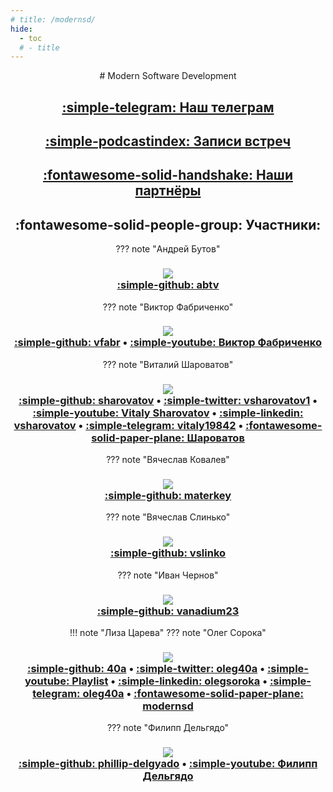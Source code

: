 ```yaml
---
# title: /modernsd/
hide:
  - toc
  # - title
---
```

<center>
# Modern Software Development

## [:simple-telegram: Наш телеграм](https://t.me/modernsd)


## [:simple-podcastindex: Записи встреч](content/index.md)

## [:fontawesome-solid-handshake: Наши партнёры](partners.md)
<!-- 
|<h1>О нас</h1>||||
|-|-|-|-|
|<h3>[:simple-telegram: Наш телеграм](https://t.me/modernsd)</h1> | <h3>[:fontawesome-solid-people-group: Участники](people.md)</h3> | <h3>[:simple-podcastindex: Записи встреч](content/index.md)</h3> | <h3>[:fontawesome-solid-handshake: Наши партнёры](partners.md)</h3> |

|<h1>О нас</h1>|
|:-:|
| <h3>[:simple-telegram: Наш телеграм](https://t.me/modernsd)</h1>    |
| <h3>[:fontawesome-solid-people-group: Участники](people.md)</h3>     |
| <h3>[:simple-podcastindex: Записи встреч](content/index.md)</h3>    |
| <h3>[:fontawesome-solid-handshake: Наши партнёры](partners.md)</h3> | -->
<!-- ## [:fontawesome-solid-people-group: Участники](people.md) -->
## :fontawesome-solid-people-group: Участники:
??? note "Андрей Бутов"
    <h3>
    ![](https://avatars.githubusercontent.com/u/7084666)  
    [:simple-github: abtv](https://github.com/abtv)
    </h3>
??? note "Виктор Фабриченко"
    <h3>
    ![](https://avatars.githubusercontent.com/u/7291638)  
    [:simple-github: vfabr](https://github.com/vfabr)
    • [:simple-youtube: Виктор Фабриченко](https://www.youtube.com/results?search_query=%D0%92%D0%B8%D0%BA%D1%82%D0%BE%D1%80+%D0%A4%D0%B0%D0%B1%D1%80%D0%B8%D1%87%D0%B5%D0%BD%D0%BA%D0%BE)
    </h3>
??? note "Виталий Шароватов"
    <h3>
    ![](https://avatars.githubusercontent.com/u/1388600)  
    [:simple-github: sharovatov](https://github.com/sharovatov)
    • [:simple-twitter: vsharovatov1](https://twitter.com/vsharovatov1)
    • [:simple-youtube: Vitaly Sharovatov](https://youtube.com/playlist?list=PLFtS8Ah0wZvWS37oveJ0-D5K6V7GWUpqY&si=dbmZRCN0Fdpwlcm0)
    • [:simple-linkedin: vsharovatov](https://www.linkedin.com/in/vsharovatov/)
    • [:simple-telegram: vitaly19842](http://t.me/vitaly19842)
    • [:fontawesome-solid-paper-plane: Шароватов](https://t.me/vsharovatov)
    </h3> 
??? note "Вячеслав Ковалев"
    <h3>
    ![](https://avatars.githubusercontent.com/u/17577010)  
    [:simple-github: materkey](https://github.com/materkey)
    </h3>
??? note "Вячеслав Слинько"
    <h3>
    ![](https://avatars.githubusercontent.com/u/205823)  
    [:simple-github: vslinko](https://github.com/vslinko)
    </h3>
??? note "Иван Чернов"
    <h3>
    ![](https://avatars.githubusercontent.com/u/2872741)  
    [:simple-github: vanadium23](https://github.com/vanadium23)
    </h3>
!!! note "Лиза Царева"
??? note "Олег Сорока"
    <h3>
    ![](https://avatars.githubusercontent.com/u/1663840)  
    [:simple-github: 40a](https://github.com/40a)
    • [:simple-twitter: oleg40a](https://twitter.com/oleg40a)
    • [:simple-youtube: Playlist](https://www.youtube.com/playlist?list=PL4vA46bkT2dJSWqHJEWIo3BbXaZERH7cn)
    • [:simple-linkedin: olegsoroka](https://www.linkedin.com/in/olegsoroka/)
    • [:simple-telegram: oleg40a](https://t.me/oleg40a)
    • [:fontawesome-solid-paper-plane: modernsd](https://t.me/modernsd)
    </h3>
??? note "Филипп Дельгядо"
    <h3>
    ![](https://avatars.githubusercontent.com/u/82216825)  
    [:simple-github: phillip-delgyado](https://github.com/phillip-delgyado)
    • [:simple-youtube: Филипп Дельгядо](https://www.youtube.com/results?search_query=%D0%A4%D0%B8%D0%BB%D0%B8%D0%BF%D0%BF+%D0%94%D0%B5%D0%BB%D1%8C%D0%B3%D1%8F%D0%B4%D0%BE)
    </h3>
</center>


<!-- ??? note "Филипп Дельгядо"
    |<h3>[:simple-github:](https://github.com/phillip-delgyado)</h3>|<h3>[:simple-youtube:](https://www.youtube.com/results?search_query=%D0%A4%D0%B8%D0%BB%D0%B8%D0%BF%D0%BF+%D0%94%D0%B5%D0%BB%D1%8C%D0%B3%D1%8F%D0%B4%D0%BE)</h3>|
    |:-|:-|
    |<h3>[phillip-delgyado](https://github.com/phillip-delgyado)</h3> | <h3>[Филипп Дельгядо](https://www.youtube.com/results?search_query=%D0%A4%D0%B8%D0%BB%D0%B8%D0%BF%D0%BF+%D0%94%D0%B5%D0%BB%D1%8C%D0%B3%D1%8F%D0%B4%D0%BE)</h3> | -->
    
